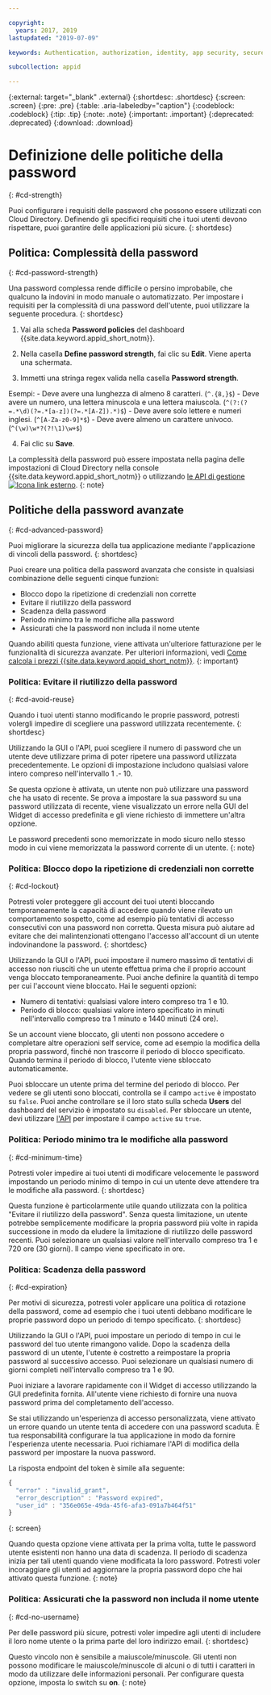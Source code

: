 ```yaml
---

copyright:
  years: 2017, 2019
lastupdated: "2019-07-09"

keywords: Authentication, authorization, identity, app security, secure, directory, registry, passwords, languages, lockout

subcollection: appid

---
```


{:external: target="_blank" .external}
{:shortdesc: .shortdesc}
{:screen: .screen}
{:pre: .pre}
{:table: .aria-labeledby="caption"}
{:codeblock: .codeblock}
{:tip: .tip}
{:note: .note}
{:important: .important}
{:deprecated: .deprecated}
{:download: .download}

# Definizione delle politiche della password
{: #cd-strength}

Puoi configurare i requisiti delle password che possono essere utilizzati con Cloud Directory. Definendo gli specifici requisiti che i tuoi utenti devono rispettare, puoi garantire delle applicazioni più sicure.
{: shortdesc}

## Politica: Complessità della password
{: #cd-password-strength}

Una password complessa rende difficile o persino improbabile, che qualcuno la indovini in modo manuale o automatizzato. Per impostare i requisiti per la complessità di una password dell'utente, puoi utilizzare la seguente procedura.
{: shortdesc}

1. Vai alla scheda **Password policies** del dashboard {{site.data.keyword.appid_short_notm}}.

2. Nella casella **Define password strength**, fai clic su **Edit**. Viene aperta una schermata.

3. Immetti una stringa regex valida nella casella **Password strength**.

  Esempi:
    - Deve avere una lunghezza di almeno 8 caratteri. (`^.{8,}$`)
    - Deve avere un numero, una lettera minuscola e una lettera maiuscola. (`^(?:(?=.*\d)(?=.*[a-z])(?=.*[A-Z]).*)$`)
    - Deve avere solo lettere e numeri inglesi. (`^[A-Za-z0-9]*$`)
    - Deve avere almeno un carattere univoco. (`^(\w)\w*?(?!\1)\w+$`)

4. Fai clic su **Save**.

La complessità della password può essere impostata nella pagina delle impostazioni di Cloud Directory nella console {{site.data.keyword.appid_short_notm}} o utilizzando <a href="https://us-south.appid.cloud.ibm.com/swagger-ui/#/Management%20API%20-%20Config/mgmt.set_cloud_directory_password_regex" target="_blank">le API di gestione <img src="../../icons/launch-glyph.svg" alt="Icona link esterno"></a>.
{: note}


## Politiche della password avanzate
{: #cd-advanced-password}


Puoi migliorare la sicurezza della tua applicazione mediante l'applicazione di vincoli della password.
{: shortdesc}


Puoi creare una politica della password avanzata che consiste in qualsiasi combinazione delle seguenti cinque funzioni:

 - Blocco dopo la ripetizione di credenziali non corrette
 - Evitare il riutilizzo della password
 - Scadenza della password
 - Periodo minimo tra le modifiche alla password
 - Assicurati che la password non includa il nome utente


 Quando abiliti questa funzione, viene attivata un'ulteriore fatturazione per le funzionalità di sicurezza avanzate. Per ulteriori informazioni, vedi [Come calcola i prezzi {{site.data.keyword.appid_short_notm}}](/docs/services/appid?topic=appid-faq#faq-pricing).
 {: important}


### Politica: Evitare il riutilizzo della password
{: #cd-avoid-reuse}

Quando i tuoi utenti stanno modificando le proprie password, potresti volergli impedire di scegliere una password utilizzata recentemente.
{: shortdesc}

Utilizzando la GUI o l'API, puoi scegliere il numero di password che un utente deve utilizzare prima di poter ripetere una password utilizzata precedentemente. Le opzioni di impostazione includono qualsiasi valore intero compreso nell'intervallo 1 .- 10.

Se questa opzione è attivata, un utente non può utilizzare una password che ha usato di recente. Se prova a impostare la sua password su una password utilizzata di recente, viene visualizzato un errore nella GUI del Widget di accesso predefinita e gli viene richiesto di immettere un'altra opzione.

Le password precedenti sono memorizzate in modo sicuro nello stesso modo in cui viene memorizzata la password corrente di un utente.
{: note}


### Politica: Blocco dopo la ripetizione di credenziali non corrette
{: #cd-lockout}

Potresti voler proteggere gli account dei tuoi utenti bloccando temporaneamente la capacità di accedere quando viene rilevato un comportamento sospetto, come ad esempio più tentativi di accesso consecutivi con una password non corretta. Questa misura può aiutare ad evitare che dei malintenzionati ottengano l'accesso all'account di un utente indovinandone la password.
{: shortdesc}

Utilizzando la GUI o l'API, puoi impostare il numero massimo di tentativi di accesso non riusciti che un utente effettua prima che il proprio account venga bloccato temporaneamente. Puoi anche definire la quantità di tempo per cui l'account viene bloccato. Hai le seguenti opzioni:

* Numero di tentativi: qualsiasi valore intero compreso tra 1 e 10.
* Periodo di blocco: qualsiasi valore intero specificato in minuti nell'intervallo compreso tra 1 minuto e 1440 minuti (24 ore).

Se un account viene bloccato, gli utenti non possono accedere o completare altre operazioni self service, come ad esempio la modifica della propria password, finché non trascorre il periodo di blocco specificato. Quando termina il periodo di blocco, l'utente viene sbloccato automaticamente.

Puoi sbloccare un utente prima del termine del periodo di blocco. Per vedere se gli utenti sono bloccati, controlla se il campo `active` è impostato su `false`. Puoi anche controllare se il loro stato sulla scheda **Users** del dashboard del servizio è impostato su `disabled`. Per sbloccare un utente, devi utilizzare [l'API](https://us-south.appid.cloud.ibm.com/swagger-ui/#/Cloud_Directory_Users/updateCloudDirectoryUser) per impostare il campo `active` su `true`.


### Politica: Periodo minimo tra le modifiche alla password
{: #cd-minimum-time}

Potresti voler impedire ai tuoi utenti di modificare velocemente le password impostando un periodo minimo di tempo in cui un utente deve attendere tra le modifiche alla password.
{: shortdesc}

Questa funzione è particolarmente utile quando utilizzata con la politica "Evitare il riutilizzo della password". Senza questa limitazione, un utente potrebbe semplicemente modificare la propria password più volte in rapida successione in modo da eludere la limitazione di riutilizzo delle password recenti. Puoi selezionare un qualsiasi valore nell'intervallo compreso tra 1 e 720 ore (30 giorni). Il campo viene specificato in ore.


### Politica: Scadenza della password
{: #cd-expiration}

Per motivi di sicurezza, potresti voler applicare una politica di rotazione della password, come ad esempio che i tuoi utenti debbano modificare le proprie password dopo un periodo di tempo specificato.
{: shortdesc}

Utilizzando la GUI o l'API, puoi impostare un periodo di tempo in cui le password del tuo utente rimangono valide. Dopo la scadenza della password di un utente, l'utente è costretto a reimpostare la propria password al successivo accesso. Puoi selezionare un qualsiasi numero di giorni completi nell'intervallo compreso tra 1 e 90.

Puoi iniziare a lavorare rapidamente con il Widget di accesso utilizzando la GUI predefinita fornita. All'utente viene richiesto di fornire una nuova password prima del completamento dell'accesso.

Se stai utilizzando un'esperienza di accesso personalizzata, viene attivato un errore quando un utente tenta di accedere con una password scaduta. È tua responsabilità configurare la tua applicazione in modo da fornire l'esperienza utente necessaria. Puoi richiamare l'API di modifica della password per impostare la nuova password.

La risposta endpoint del token è simile alla seguente:

```javascript
{
  "error" : "invalid_grant",
  "error_description" : "Password expired",
  "user_id" : "356e065e-49da-45f6-afa3-091a7b464f51"
}
```
{: screen}

Quando questa opzione viene attivata per la prima volta, tutte le password utente esistenti non hanno una data di scadenza. Il periodo di scadenza inizia per tali utenti quando viene modificata la loro password. Potresti voler incoraggiare gli utenti ad aggiornare la propria password dopo che hai attivato questa funzione.
{: note}


### Politica: Assicurati che la password non includa il nome utente
{: #cd-no-username}

Per delle password più sicure, potresti voler impedire agli utenti di includere il loro nome utente o la prima parte del loro indirizzo email.
{: shortdesc}

Questo vincolo non è sensibile a maiuscole/minuscole. Gli utenti non possono modificare le maiuscole/minuscole di alcuni o di tutti i caratteri in modo da utilizzare delle informazioni personali. Per configurare questa opzione, imposta lo switch su **on**.
{: note}

